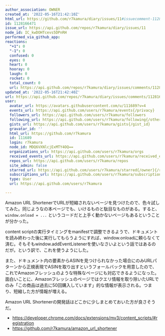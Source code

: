```yaml
---
author_association: OWNER
created_at: '2022-05-16T21:42:10Z'
html_url: https://github.com/r7kamura/diary/issues/11#issuecomment-1128166471
id: 1128166471
issue_url: https://api.github.com/repos/r7kamura/diary/issues/11
node_id: IC_kwDOHTcevs5DPnRH
performed_via_github_app: 
reactions:
  "+1": 0
  "-1": 0
  confused: 0
  eyes: 0
  heart: 0
  hooray: 0
  laugh: 0
  rocket: 0
  total_count: 0
  url: https://api.github.com/repos/r7kamura/diary/issues/comments/1128166471/reactions
updated_at: '2022-05-16T21:42:40Z'
url: https://api.github.com/repos/r7kamura/diary/issues/comments/1128166471
user:
  avatar_url: https://avatars.githubusercontent.com/u/111689?v=4
  events_url: https://api.github.com/users/r7kamura/events{/privacy}
  followers_url: https://api.github.com/users/r7kamura/followers
  following_url: https://api.github.com/users/r7kamura/following{/other_user}
  gists_url: https://api.github.com/users/r7kamura/gists{/gist_id}
  gravatar_id: ''
  html_url: https://github.com/r7kamura
  id: 111689
  login: r7kamura
  node_id: MDQ6VXNlcjExMTY4OQ==
  organizations_url: https://api.github.com/users/r7kamura/orgs
  received_events_url: https://api.github.com/users/r7kamura/received_events
  repos_url: https://api.github.com/users/r7kamura/repos
  site_admin: false
  starred_url: https://api.github.com/users/r7kamura/starred{/owner}{/repo}
  subscriptions_url: https://api.github.com/users/r7kamura/subscriptions
  type: User
  url: https://api.github.com/users/r7kamura

---
```

Amazon URL ShortenerでURLが短縮されないページを見つけたので、色々試してみた。同じようなの本ページでも、いけるものと駄目なものがある。すると、`window.onload = ...` というコードだと上手く動かないページもあるということが分かった。

content scriptの実行タイミングをmanifestで調整できるようで、ドキュメントを読み終わった後に実行してもらうようにすれば、window.onloadに頼らなくて済む。そもそもwindow.addEventListenerを使いなさいよという話ではあるのだが。という訳で、これを使うようにした。

また、ドキュメント内の要素からASINを見つけられなかった場合にのみURLパターンから正規表現でASINを取り出すというフォールバックを用意したので、これでAmazonフレッシュのような特殊なページにも対応できるようになった。面白いことに、Amazonフレッシュのページではクエリ情報を取り除いたURLでのみ「この商品は過去に50回購入しています」的な情報が表示される。つまり、短縮した方が情報が増える。

Amazon URL Shortenerの開発話はどこかに少しまとめておいた方が良さそうだ。

- https://developer.chrome.com/docs/extensions/mv3/content_scripts/#registration
- https://github.com/r7kamura/amazon_url_shortener